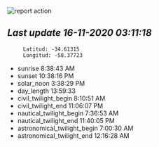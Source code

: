 ![report action](https://github.com/matiasz8/actions-for-reports/workflows/report%20action/badge.svg?branch=develop) 


## *****Last update 16-11-2020 03:11:18*****



		 Latitud: -34.61315
		 Longitud: -58.37723

 - sunrise 	 8:38:43 AM
 - sunset 	 10:38:16 PM
 - solar_noon 	 3:38:29 PM
 - day_length 	 13:59:33
 - civil_twilight_begin 	 8:10:51 AM
 - civil_twilight_end 	 11:06:07 PM
 - nautical_twilight_begin 	 7:36:53 AM
 - nautical_twilight_end 	 11:40:05 PM
 - astronomical_twilight_begin 	 7:00:30 AM
 - astronomical_twilight_end 	 12:16:28 AM
